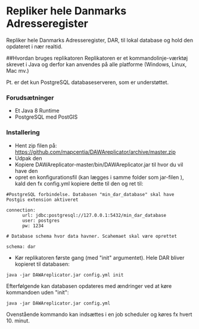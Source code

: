 # Repliker hele Danmarks Adresseregister
Repliker hele Danmarks Adresseregister, DAR, til lokal database og hold den opdateret i nær realtid.

##Hvordan bruges replikatoren
Replikatoren er et kommandolinje-værktøj skrevet i Java og derfor kan anvendes på alle platforme (Windows, Linux, Mac mv.)
 
Pt. er det kun PostgreSQL databaseserveren, som er understøttet.

### Forudsætninger
- Et Java 8 Runtime
- PostgreSQL med PostGIS

### Installering
- Hent zip filen på: https://github.com/mapcentia/DAWAreplicator/archive/master.zip
- Udpak den
- Kopiere DAWAreplicator-master/bin/DAWAreplicator.jar til hvor du vil have den
- opret en konfigurationsfil (kan lægges i samme folder som jar-filen ), kald den fx config.yml kopiere dette til den og ret til:



```
#PostgreSQL forbindelse. Databasen "min_dar_database" skal have Postgis extension aktiveret   

connection:
      url: jdbc:postgresql://127.0.0.1:5432/min_dar_database
      user: postgres
      pw: 1234

# Database schema hvor data havner. Scahemaet skal være oprettet   

schema: dar
```

- Kør replikatoren første gang (med "init" argumentet). Hele DAR bliver kopieret til databasen:
```
java -jar DAWAreplicator.jar config.yml init
```

Efterfølgende kan databasen opdateres med ændringer ved at køre kommandoen uden "init":
```
java -jar DAWAreplicator.jar config.yml
```

Ovenstående kommando kan indsættes i en job scheduler og køres fx hvert 10. minut. 

